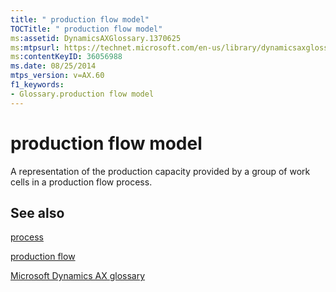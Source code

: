 ```yaml
---
title: " production flow model"
TOCTitle: " production flow model"
ms:assetid: DynamicsAXGlossary.1370625
ms:mtpsurl: https://technet.microsoft.com/en-us/library/dynamicsaxglossary.1370625(v=AX.60)
ms:contentKeyID: 36056988
ms.date: 08/25/2014
mtps_version: v=AX.60
f1_keywords:
- Glossary.production flow model
---
```


# production flow model

A representation of the production capacity provided by a group of work cells in a production flow process.

## See also

[process](process.md)

[production flow](production-flow.md)

[Microsoft Dynamics AX glossary](glossary/microsoft-dynamics-ax-glossary.md)

  


